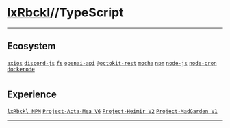 # [lxRbckl](https://github.com/lxRbckl/lxRbckl/tree/main)//TypeScript

---
## Ecosystem
[`axios`](https://github.com/lxRbckl/lxRbckl/tree/main/TypeScript/axios/README.md) [`discord-js`](https://github.com/lxRbckl/lxRbckl/tree/main/TypeScript/discord-js/README.md) [`fs`](https://github.com/lxRbckl/lxRbckl/tree/main/TypeScript/fs/README.md) [`openai-api`](https://github.com/lxRbckl/lxRbckl/tree/main/TypeScript/openai-api/README.md) [`@octokit-rest`](https://github.com/lxRbckl/lxRbckl/tree/main/TypeScript/@octokit-rest/README.md) [`mocha`](https://github.com/lxRbckl/lxRbckl/tree/main/TypeScript/mocha/README.md) [`npm`](https://github.com/lxRbckl/lxRbckl/tree/main/TypeScript/npm/README.md) [`node-js`](https://github.com/lxRbckl/lxRbckl/tree/main/TypeScript/node-js/README.md) [`node-cron`](https://github.com/lxRbckl/lxRbckl/tree/main/TypeScript/node-cron/README.md) [`dockerode`](https://github.com/lxRbckl/lxRbckl/tree/main/TypeScript/dockerode/README.md)

# 

## Experience
[`lxRbckl NPM`](https://github.com/lxRbckl/lxRbckl/blob/NPM/README.md) [`Project-Acta-Mea V6`](https://github.com/lxRbckl/Project-Acta-Mea/blob/V6/README.md) [`Project-Heimir V2`](https://github.com/lxRbckl/Project-Heimir/blob/V2/README.md) [`Project-MadGarden V1`](https://github.com/lxRbckl/Project-MadGarden/blob/V1/README.md)

---

